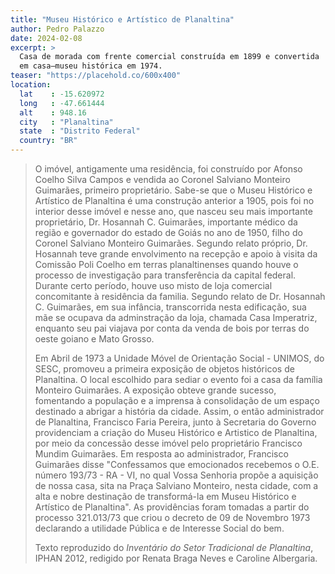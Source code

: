 ```yaml
---
title: "Museu Histórico e Artístico de Planaltina"
author: Pedro Palazzo
date: 2024-02-08
excerpt: >
  Casa de morada com frente comercial construída em 1899 e convertida
  em casa–museu histórica em 1974.
teaser: "https://placehold.co/600x400"
location:
  lat    : -15.620972 
  long   : -47.661444
  alt    : 948.16
  city   : "Planaltina"
  state  : "Distrito Federal"
  country: "BR"
---
```


<blockquote>

O imóvel, antigamente uma residência, foi construído por Afonso Coelho
Silva Campos e vendida ao Coronel Salviano Monteiro Guimarães, primeiro
proprietário. Sabe-se que o Museu Histórico e Artístico de Planaltina é
uma construção anterior a 1905, pois foi no interior desse imóvel e
nesse ano, que nasceu seu mais importante proprietário, Dr. Hosannah C.
Guimarães, importante médico da região e governador do estado de Goiás
no ano de 1950, filho do Coronel Salviano Monteiro Guimarães. Segundo
relato próprio, Dr. Hosannah teve grande envolvimento na recepção e
apoio à visita da Comissão Poli Coelho em terras planaltinenses quando
houve o processo de investigação para transferência da capital federal.
Durante certo período, houve uso misto de loja comercial concomitante à
residência da familia. Segundo relato de Dr. Hosannah C. Guimarães, em
sua infância, transcorrida nesta edificação, sua mãe se ocupava da
adminstração da loja, chamada Casa Imperatriz, enquanto seu pai viajava
por conta da venda de bois por terras do oeste goiano e Mato Grosso.

Em Abril de 1973 a Unidade Móvel de Orientação Social - UNIMOS, do SESC,
promoveu a primeira exposição de objetos históricos de Planaltina. O
local escolhido para sediar o evento foi a casa da família Monteiro
Guimarães. A exposição obteve grande sucesso, fomentando a população e a
imprensa à consolidação de um espaço destinado a abrigar a história da
cidade. Assim, o então administrador de Planaltina, Francisco Faria
Pereira, junto à Secretaria do Governo providenciam a criação do Museu
Histórico e Artistico de Planaltina, por meio da concessão desse imóvel
pelo proprietário Francisco Mundim Guimarães. Em resposta ao
administrador, Francisco Guimarães disse "Confessamos que emocionados
recebemos o O.E. número 193/73 - RA - VI, no qual Vossa Senhoria propõe
a aquisição de nossa casa, sita na Praça Salviano Monteiro, nesta
cidade, com a alta e nobre destinação de transformá-la em Museu
Histórico e Artístico de Planaltina". As providências foram tomadas a
partir do processo 321.013/73 que criou o decreto de 09 de Novembro 1973
declarando a utilidade Pública e de Interesse Social do bem.

  <footer class="figure-caption col-md-8 offset-md-4">Texto reproduzido
  do <cite>Inventário do Setor Tradicional de Planaltina</cite>, IPHAN
  2012, redigido por Renata Braga Neves e Caroline Albergaria.</footer>
</blockquote>

